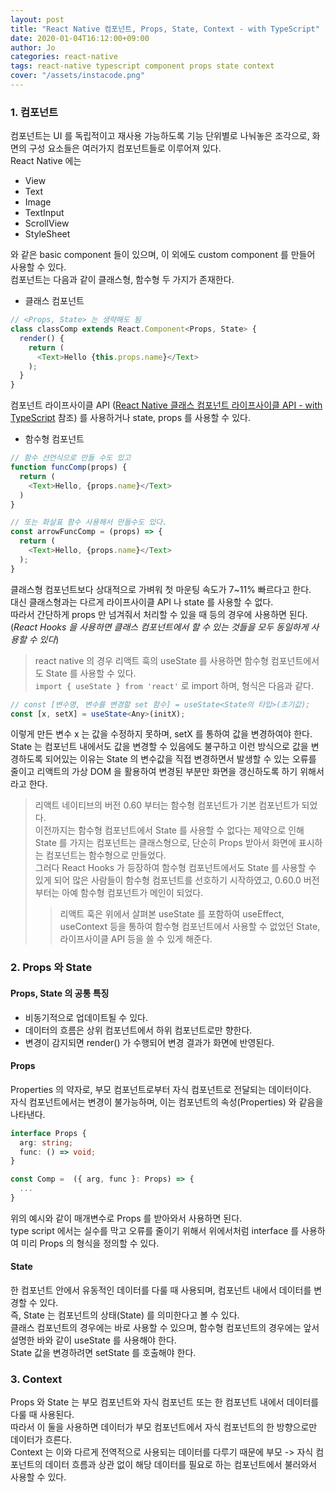 ```yaml
---
layout: post
title: "React Native 컴포넌트, Props, State, Context - with TypeScript"
date: 2020-01-04T16:12:00+09:00
author: Jo
categories: react-native
tags: react-native typescript component props state context
cover: "/assets/instacode.png"
---
```


### 1. 컴포넌트
컴포넌트는 UI 를 독립적이고 재사용 가능하도록 기능 단위별로 나눠놓은 조각으로, 화면의 구성 요소들은 여러가지 컴포넌트들로 이루어져 있다.  
React Native 에는 
* View
* Text
* Image
* TextInput
* ScrollView
* StyleSheet  

와 같은 basic component 들이 있으며, 이 외에도 custom component 를 만들어 사용할 수 있다.  
컴포넌트는 다음과 같이 클래스형, 함수형 두 가지가 존재한다.  
* 클래스 컴포넌트  

~~~typescript
// <Props, State> 는 생략해도 됨
class classComp extends React.Component<Props, State> {
  render() {
    return (
      <Text>Hello {this.props.name}</Text>
	);
  }
}
~~~  
컴포넌트 라이프사이클 API ([React Native 클래스 컴포넌트 라이프사이클 API - with TypeScript](https://sungunjo.github.io/react-native/2020/01/05/react-native-class-component-lifecycle.html) 참조) 를 사용하거나 state, props 를 사용할 수 있다.  
  
* 함수형 컴포넌트  

~~~typescript
// 함수 선언식으로 만들 수도 있고
function funcComp(props) {
  return (
    <Text>Hello, {props.name}</Text>		
  )
}

// 또는 화살표 함수 사용해서 만들수도 있다.
const arrowFuncComp = (props) => {
  return (
    <Text>Hello, {props.name}</Text>
  );
}
~~~  

클래스형 컴포넌트보다 상대적으로 가벼워 첫 마운팅 속도가 7~11% 빠르다고 한다.  
대신 클래스형과는 다르게 라이프사이클 API 나 state 를 사용할 수 없다.  
따라서 간단하게 props 만 넘겨줘서 처리할 수 있을 때 등의 경우에 사용하면 된다.  
(*React Hooks 을 사용하면 클래스 컴포넌트에서 할 수 있는 것들을 모두 동일하게 사용할 수 있다*)  
  
> react native 의 경우 리액트 훅의 useState 를 사용하면 함수형 컴포넌트에서도 State 를 사용할 수 있다.  
`import { useState } from 'react'` 로 import 하며, 형식은 다음과 같다.  
~~~typescript
// const [변수명, 변수를 변경할 set 함수] = useState<State의 타입>(초기값);
const [x, setX] = useState<Any>(initX);
~~~  
이렇게 만든 변수 x 는 값을 수정하지 못하며, setX 를 통하여 값을 변경하여야 한다.  
State 는 컴포넌트 내에서도 값을 변경할 수 있음에도 불구하고 이런 방식으로 값을 변경하도록 되어있는 이유는 State 의 변수값을 직접 변경하면서 발생할 수 있는 오류를 줄이고 리액트의 가상 DOM 을 활용하여 변경된 부분만 화면을 갱신하도록 하기 위해서라고 한다.  
  
> 리액트 네이티브의 버전 0.60 부터는 함수형 컴포넌트가 기본 컴포넌트가 되었다.  
이전까지는 함수형 컴포넌트에서 State 를 사용할 수 없다는 제약으로 인해 State 를 가지는 컴포넌트는 클래스형으로, 단순히 Props 받아서 화면에 표시하는 컴포넌트는 함수형으로 만들었다.  
그러다 React Hooks 가 등장하여 함수형 컴포넌트에서도 State 를 사용할 수 있게 되어 많은 사람들이 함수형 컴포넌트를 선호하기 시작하였고, 0.60.0 버전 부터는 아예 함수형 컴포넌트가 메인이 되었다.  
> > 리액트 훅은 위에서 살펴본 useState 를 포함하여 useEffect, useContext  등을 통하여 함수형 컴포넌트에서 사용할 수 없었던 State,  라이프사이클 API 등을 쓸 수 있게 해준다. 
  
  
### 2. Props 와 State
#### Props, State 의 공통 특징
* 비동기적으로 업데이트될 수 있다.
* 데이터의 흐름은 상위 컴포넌트에서 하위 컴포넌트로만 향한다.
* 변경이 감지되면 render() 가 수행되어 변경 결과가 화면에 반영된다.  
  
  
#### Props
Properties 의 약자로, 부모 컴포넌트로부터 자식 컴포넌트로 전달되는 데이터이다.  
자식 컴포넌트에서는 변경이 불가능하며, 이는 컴포넌트의 속성(Properties) 와 같음을 나타낸다.  
  
~~~typescript
interface Props {
  arg: string;
  func: () => void;
}

const Comp =  ({ arg, func }: Props) => {
  ...
}
~~~  
위의 예시와 같이 매개변수로 Props 를 받아와서 사용하면 된다.  
type script 에서는 실수를 막고 오류를 줄이기 위해서 위에서처럼 interface 를 사용하여 미리 Props 의 형식을 정의할 수 있다.

#### State
한 컴포넌트 안에서 유동적인 데이터를 다룰 때 사용되며, 컴포넌트 내에서 데이터를 변경할 수 있다.  
즉, State 는 컴포넌트의 상태(State) 를 의미한다고 볼 수 있다.  
클래스 컴포넌트의 경우에는 바로 사용할 수 있으며, 함수형 컴포넌트의 경우에는 앞서 설명한 바와 같이 useState 를 사용해야 한다.  
State 값을 변경하려면 setState 를 호출해야 한다.  

### 3. Context
Props 와 State 는 부모 컴포넌트와 자식 컴포넌트 또는 한 컴포넌트 내에서 데이터를 다룰 때 사용된다.  
따라서 이 둘을 사용하면 데이터가 부모 컴포넌트에서 자식 컴포넌트의 한 방향으로만 데이터가 흐른다.  
Context 는 이와 다르게 전역적으로 사용되는 데이터를 다루기 때문에 부모 -> 자식 컴포넌트의 데이터 흐름과 상관 없이 해당 데이터를 필요로 하는 컴포넌트에서 불러와서 사용할 수 있다.  
